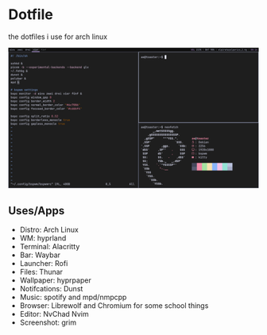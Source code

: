# Dotfile
the dotfiles i use for arch linux

![preview](/example/desktop.png)

## Uses/Apps
 - Distro: Arch Linux
 - WM: hyprland
 - Terminal: Alacritty
 - Bar:	Waybar
 - Launcher: Rofi
 - Files: Thunar
 - Wallpaper: hyprpaper
 - Notifcations: Dunst
 - Music: spotify and mpd/nmpcpp
 - Browser: Librewolf and Chromium for some school things
 - Editor: NvChad Nvim
 - Screenshot: grim
